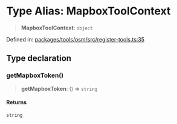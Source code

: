 # Type Alias: MapboxToolContext

> **MapboxToolContext**: `object`

Defined in: [packages/tools/osm/src/register-tools.ts:35](https://github.com/GeoDaCenter/openassistant/blob/37d127dc7a76d6b5cf9de906c055e4c904e3dfed/packages/tools/osm/src/register-tools.ts#L35)

## Type declaration

### getMapboxToken()

> **getMapboxToken**: () => `string`

#### Returns

`string`
